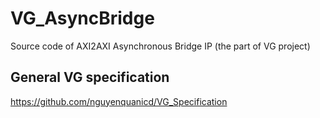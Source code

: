 # VG_AsyncBridge
Source code of AXI2AXI Asynchronous Bridge IP
(the part of VG project)

## General VG specification
https://github.com/nguyenquanicd/VG_Specification


